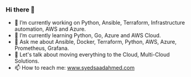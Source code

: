 ### Hi there 👋

- 🔭  I’m currently working on Python, Ansible, Terraform, Infrastructure automation, AWS and Azure.
- 🌱  I’m currently learning Python, Go, Azure and AWS Cloud.
- 💬  Ask me about Ansible, Docker, Terraform, Python, AWS, Azure, Prometheus, Grafana.
- 💬  Let's talk about moving everything to the Cloud, Multi-Cloud Solutions.
- 📫  How to reach me: www.syedsaadahmed.com
